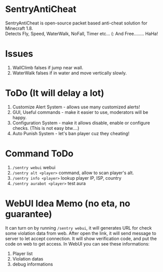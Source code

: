 # SentryAntiCheat
SentryAntiCheat is open-source  packet based anti-cheat solution for Minecraft 1.8. <br>
Detects Fly, Speed, WaterWalk, NoFall, Timer etc... (:
And Free........ HaHa!

# Issues
1. WallClimb falses if jump near wall.
2. WaterWalk falses if in water and move vertically slowly. 

# ToDo (It will delay a lot)
1. Customize Alert System - allows use many customized alerts!
2. GUI, Useful commands - make it easier to use, moderators will be happy.
3. Configuration System - make it allows disable, enable or configure checks. (This is not easy btw....)
5. Auto Punish System - let's ban player cuz they cheating!

# Command ToDo
1. `/sentry webui` webui
2. `/sentry alt <player>` command, allow to scan player's alt.
3. `/sentry info <player>` lookup player IP, ISP, country
4. `/sentry aurabot <player>` test aura

# WebUI Idea Memo (no eta, no guarantee)
It can turn on by running `/sentry webui`, it will generates URL for check some violation data from web.
After open the link, it will send message to server to let accept connection. It will show verification code, and put the code on web to get access.
In WebUI you can see these informations:
1. Player list
2. Violation datas
3. debug informations
